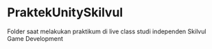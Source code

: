 # PraktekUnitySkilvul
Folder saat melakukan praktikum di live class studi independen Skilvul Game Development
